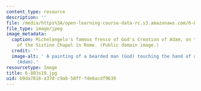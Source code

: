 ```yaml
---
content_type: resource
description: ''
file: /media/https%3A/open-learning-course-data-rc.s3.amazonaws.com/6-803-the-human-intelligence-enterprise-spring-2019/b9da7816a378c9ab58fffde8acdf9639_6-803s19.jpg
file_type: image/jpeg
image_metadata:
  caption: Michelangelo's famous fresco of God's Creation of Adam, on the ceiling
    of the Sistine Chapel in Rome. (Public domain image.)
  credit: ''
  image-alt: ' A painting of a bearded man (God) touching the hand of a naked man
    (Adam).'
resourcetype: Image
title: 6-803s19.jpg
uid: b9da7816-a378-c9ab-58ff-fde8acdf9639
---
```

